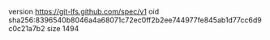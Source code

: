 version https://git-lfs.github.com/spec/v1
oid sha256:8396540b8046a4a68071c72ec0ff2b2ee744977fe845ab1d77cc6d9c0c21a7b2
size 1494
